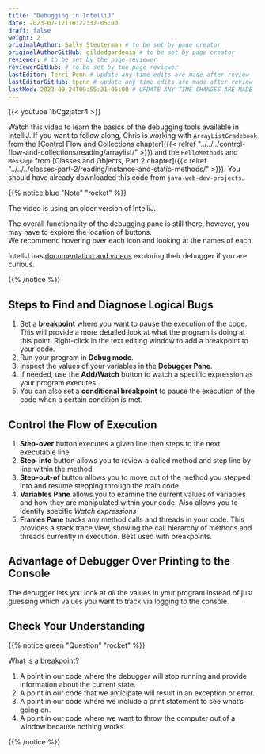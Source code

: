 ```yaml
---
title: "Debugging in IntelliJ"
date: 2023-07-12T10:22:37-05:00
draft: false
weight: 2
originalAuthor: Sally Steuterman # to be set by page creator
originalAuthorGitHub: gildedgardenia # to be set by page creator
reviewer: # to be set by the page reviewer
reviewerGitHub: # to be set by the page reviewer
lastEditor: Terri Penn # update any time edits are made after review
lastEditorGitHub: tpenn # update any time edits are made after review
lastMod: 2023-09-24T09:55:31-05:00 # UPDATE ANY TIME CHANGES ARE MADE
---
```


{{< youtube 1bCgzjatcr4 >}}

Watch this video to learn the basics of the debugging tools available in IntelliJ.
If you want to follow along, Chris is working with `ArrayListGradebook` 
from the [Control Flow and Collections chapter]({{< relref "../../../control-flow-and-collections/reading/arraylist/" >}}) 
and the `HelloMethods` and `Message` from [Classes and Objects, Part 2 chapter]({{< relref "../../../classes-part-2/reading/instance-and-static-methods/" >}}).
You should have already downloaded this code from `java-web-dev-projects`.  

{{% notice blue "Note" "rocket" %}}

   The video is using an older version of IntelliJ.  

   The overall functionality of the debugging pane is still there, however, 
   you may have to explore the location of buttons.  
   We recommend hovering over each icon and looking at the names of each.

   IntelliJ has [documentation and videos](https://www.jetbrains.com/help/idea/debugging-code.html#df9fd13c) exploring their debugger if you are curious.

{{% /notice %}}

## Steps to Find and Diagnose Logical Bugs

1. Set a **breakpoint** where you want to pause the execution of the code. This will provide a more detailed look at what the program is doing at this point.  Right-click in the text editing window to add a breakpoint to your code.
1. Run your program in **Debug mode**.
1. Inspect the values of your variables in the **Debugger Pane**.
1. If needed, use the **Add/Watch** button to watch a specific expression as your program executes.
1. You can also set a **conditional breakpoint** to pause the execution of the code when a certain condition is met.

## Control the Flow of Execution

1. **Step-over** button executes a given line then steps to the next executable line
1. **Step-into** button allows you to review a called method and step line by line within the method
1. **Step-out-of** button allows you to move out of the method you stepped into and resume stepping through the main code
1. **Variables Pane** allows you to examine the current values of variables and how they are manipulated within your code.  Also allows you to identify specific *Watch expressions*
1. **Frames Pane** tracks any method calls and threads in your code.  This provides a stack trace view, showing the call hierarchy of methods and threads currently in execution.  Best used with breakpoints.

## Advantage of Debugger Over Printing to the Console

The debugger lets you look at *all* the values in your program instead of just guessing which values you want to track via logging to the console.

## Check Your Understanding

{{% notice green "Question" "rocket" %}}

   What is a breakpoint?

   1.   A point in our code where the debugger will stop running and provide information about the current state.
   1.   A point in our code that we anticipate will result in an exception or error.
   1.   A point in our code where we include a print statement to see what’s going on.
   1.   A point in our code where we want to throw the computer out of a window because nothing works.

{{% /notice %}}

<!-- 1 -->